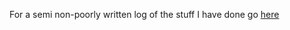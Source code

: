 For a semi non-poorly written log of the stuff I have done go [here](https://github.com/DylanBruner/2021-2022-Vex-Robot/tree/log)
